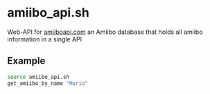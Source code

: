 # amiibo_api.sh
Web-API for [amiiboapi.com](https://amiiboapi.com) an Amiibo database that holds all amiibo information in a single API

## Example
```bash
source amiibo_api.sh
get_amiibo_by_name "Mario"
```
